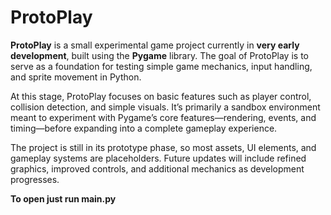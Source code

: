 # ProtoPlay
**ProtoPlay** is a small experimental game project currently in **very early development**, built using the **Pygame** library. The goal of ProtoPlay is to serve as a foundation for testing simple game mechanics, input handling, and sprite movement in Python.

At this stage, ProtoPlay focuses on basic features such as player control, collision detection, and simple visuals. It’s primarily a sandbox environment meant to experiment with Pygame’s core features—rendering, events, and timing—before expanding into a complete gameplay experience.

The project is still in its prototype phase, so most assets, UI elements, and gameplay systems are placeholders. Future updates will include refined graphics, improved controls, and additional mechanics as development progresses.

**To open just run main.py**

